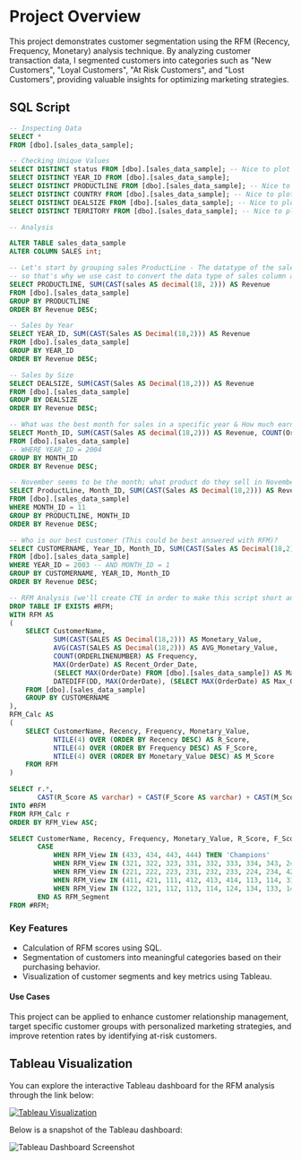 # Project Overview
This project demonstrates customer segmentation using the RFM (Recency, Frequency, Monetary) analysis technique.
By analyzing customer transaction data, I segmented customers into categories such as "New Customers", "Loyal Customers", "At Risk Customers", and "Lost Customers",
providing valuable insights for optimizing marketing strategies.

## SQL Script

```sql
-- Inspecting Data 
SELECT * 
FROM [dbo].[sales_data_sample];

-- Checking Unique Values
SELECT DISTINCT status FROM [dbo].[sales_data_sample]; -- Nice to plot 
SELECT DISTINCT YEAR_ID FROM [dbo].[sales_data_sample];
SELECT DISTINCT PRODUCTLINE FROM [dbo].[sales_data_sample]; -- Nice to plot 
SELECT DISTINCT COUNTRY FROM [dbo].[sales_data_sample]; -- Nice to plot 
SELECT DISTINCT DEALSIZE FROM [dbo].[sales_data_sample]; -- Nice to plot 
SELECT DISTINCT TERRITORY FROM [dbo].[sales_data_sample]; -- Nice to plot 

-- Analysis 

ALTER TABLE sales_data_sample
ALTER COLUMN SALES int;

-- Let's start by grouping sales ProductLine - The datatype of the sales column is nvarchar and we need to get sum of sales
-- so that's why we use cast to convert the data type of sales column and we convert it to decimal.
SELECT PRODUCTLINE, SUM(CAST(sales AS decimal(18, 2))) AS Revenue
FROM [dbo].[sales_data_sample]
GROUP BY PRODUCTLINE
ORDER BY Revenue DESC;

-- Sales by Year 
SELECT YEAR_ID, SUM(CAST(Sales AS Decimal(18,2))) AS Revenue
FROM [dbo].[sales_data_sample]
GROUP BY YEAR_ID
ORDER BY Revenue DESC;

-- Sales by Size
SELECT DEALSIZE, SUM(CAST(Sales AS Decimal(18,2))) AS Revenue
FROM [dbo].[sales_data_sample]
GROUP BY DEALSIZE
ORDER BY Revenue DESC;

-- What was the best month for sales in a specific year & How much earned that month? 
SELECT Month_ID, SUM(CAST(Sales AS decimal(18,2))) AS Revenue, COUNT(OrderLINENumber) AS Frequency
FROM [dbo].[sales_data_sample]
-- WHERE YEAR_ID = 2004
GROUP BY MONTH_ID
ORDER BY Revenue DESC;

-- November seems to be the month; what product do they sell in November?
SELECT ProductLine, Month_ID, SUM(CAST(Sales AS Decimal(18,2))) AS Revenue, COUNT(ORDERLINENUMBER) AS Frequency
FROM [dbo].[sales_data_sample]
WHERE MONTH_ID = 11
GROUP BY PRODUCTLINE, MONTH_ID
ORDER BY Revenue DESC;

-- Who is our best customer (This could be best answered with RFM)?
SELECT CUSTOMERNAME, Year_ID, Month_ID, SUM(CAST(Sales AS Decimal(18,2))) AS Revenue, COUNT(ORDERLINENUMBER) AS Frequency 
FROM [dbo].[sales_data_sample]
WHERE YEAR_ID = 2003 -- AND MONTH_ID = 1
GROUP BY CUSTOMERNAME, YEAR_ID, Month_ID
ORDER BY Revenue DESC;

-- RFM Analysis (we'll create CTE in order to make this script short and easy to use for the next coming)
DROP TABLE IF EXISTS #RFM; 
WITH RFM AS
(	
    SELECT CustomerName, 
           SUM(CAST(SALES AS Decimal(18,2))) AS Monetary_Value,
           AVG(CAST(SALES AS Decimal(18,2))) AS AVG_Monetary_Value,
           COUNT(ORDERLINENUMBER) AS Frequency, 
           MAX(OrderDate) AS Recent_Order_Date,
           (SELECT MAX(OrderDate) FROM [dbo].[sales_data_sample]) AS Max_Order_Date,
           DATEDIFF(DD, MAX(OrderDate), (SELECT MAX(OrderDate) AS Max_Order_Date FROM [dbo].[sales_data_sample])) AS Recency
    FROM [dbo].[sales_data_sample]
    GROUP BY CUSTOMERNAME
),
RFM_Calc AS 
(
    SELECT CustomerName, Recency, Frequency, Monetary_Value, 
           NTILE(4) OVER (ORDER BY Recency DESC) AS R_Score,	
           NTILE(4) OVER (ORDER BY Frequency DESC) AS F_Score,
           NTILE(4) OVER (ORDER BY Monetary_Value DESC) AS M_Score
    FROM RFM
)

SELECT r.*, 
       CAST(R_Score AS varchar) + CAST(F_Score AS varchar) + CAST(M_Score AS varchar) AS RFM_View
INTO #RFM
FROM RFM_Calc r 
ORDER BY RFM_View ASC;

SELECT CustomerName, Recency, Frequency, Monetary_Value, R_Score, F_Score, M_Score, RFM_View,
       CASE 
           WHEN RFM_View IN (433, 434, 443, 444) THEN 'Champions'
           WHEN RFM_View IN (321, 322, 323, 331, 332, 333, 334, 343, 244, 344, 432) THEN 'Loyal'
           WHEN RFM_View IN (221, 222, 223, 231, 232, 233, 224, 234, 422, 122, 212, 243, 123) THEN 'At Risk Customers'
           WHEN RFM_View IN (411, 421, 111, 412, 413, 414, 113, 114, 311, 211, 321, 312, 144) THEN 'New Customers'
           WHEN RFM_View IN (122, 121, 112, 113, 114, 124, 134, 133, 144, 143) THEN 'Lost Customers'
       END AS RFM_Segment
FROM #RFM;
```

### Key Features
- Calculation of RFM scores using SQL.
- Segmentation of customers into meaningful categories based on their purchasing behavior.
- Visualization of customer segments and key metrics using Tableau.

#### Use Cases
This project can be applied to enhance customer relationship management, target specific customer groups with personalized marketing strategies, and improve retention rates by identifying at-risk customers.

## Tableau Visualization

You can explore the interactive Tableau dashboard for the RFM analysis through the link below:

[![Tableau Visualization](https://public.tableau.com/app/profile/zakaria.el.asli/viz/RFMVisualizationAnalysis/Tableaudebord1?publish=yes)](https://public.tableau.com/app/profile/zakaria.el.asli/viz/RFMVisualizationAnalysis/Tableaudebord1?publish=yes)

Below is a snapshot of the Tableau dashboard:

![Tableau Dashboard Screenshot](path_to_screenshot_here)



